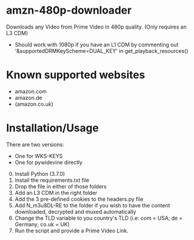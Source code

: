 # amzn-480p-downloader
Downloads any Video from Prime Video in 480p quality. (Only requires an L3 CDM)
+ Should work with 1080p if you have an L1 CDM by commenting out '&supportedDRMKeyScheme=DUAL_KEY' in get_playback_resources()

# Known supported websites
+ amazon.com
+ amazon.de
+ (amazon.co.uk)

# Installation/Usage
There are two versions:
+ One for WKS-KEYS
+ One for pywidevine directly

0. Install Python (3.7.0)
1. Install the requirements.txt file
2. Drop the file in either of those folders
3. Add an L3 CDM in the right folder
4. Add the 3 pre-defined cookies to the headers.py file
5. Add N_m3u8DL-RE to the folder if you wish to have the content downloaded, decrypted and muxed automatically
6. Change the TLD variable to you country's TLD (i.e: com = USA; de = Germany; co.uk = UK)
7. Run the script and provide a Prime Video Link.
